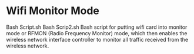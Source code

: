 # Wifi Monitor Mode
Bash Script.sh
Bash Scrip2.sh
Bash script for putting wifi card into monitor mode or RFMON (Radio Frequency Monitor) mode, which then enables the wireless network interface controller to monitor all traffic received from the wireless network.
